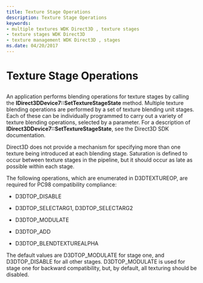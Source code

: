 ```yaml
---
title: Texture Stage Operations
description: Texture Stage Operations
keywords:
- multiple textures WDK Direct3D , texture stages
- texture stages WDK Direct3D
- texture management WDK Direct3D , stages
ms.date: 04/20/2017
---
```


# Texture Stage Operations


## <span id="ddk_texture_stage_operations_gg"></span><span id="DDK_TEXTURE_STAGE_OPERATIONS_GG"></span>


An application performs blending operations for texture stages by calling the **IDirect3DDevice7::SetTextureStageState** method. Multiple texture blending operations are performed by a set of texture blending unit stages. Each of these can be individually programmed to carry out a variety of texture blending operations, selected by a parameter. For a description of **IDirect3DDevice7::SetTextureStageState**, see the Direct3D SDK documentation.

Direct3D does not provide a mechanism for specifying more than one texture being introduced at each blending stage. Saturation is defined to occur between texture stages in the pipeline, but it should occur as late as possible within each stage.

The following operations, which are enumerated in D3DTEXTUREOP, are required for PC98 compatibility compliance:

-   D3DTOP\_DISABLE

-   D3DTOP\_SELECTARG1, D3DTOP\_SELECTARG2

-   D3DTOP\_MODULATE

-   D3DTOP\_ADD

-   D3DTOP\_BLENDTEXTUREALPHA

The default values are D3DTOP\_MODULATE for stage one, and D3DTOP\_DISABLE for all other stages. D3DTOP\_MODULATE is used for stage one for backward compatibility, but, by default, all texturing should be disabled.

 

 






